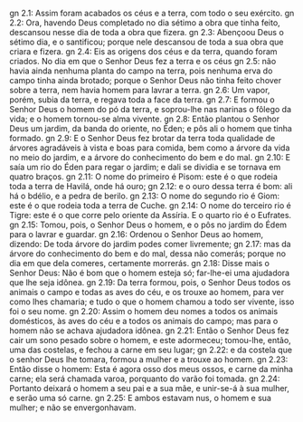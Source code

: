 gn 2.1: Assim foram acabados os céus e a terra, com todo o seu exército.
gn 2.2: Ora, havendo Deus completado no dia sétimo a obra que tinha feito, descansou nesse dia de toda a obra que fizera.
gn 2.3: Abençoou Deus o sétimo dia, e o santificou; porque nele descansou de toda a sua obra que criara e fizera.
gn 2.4: Eis as origens dos céus e da terra, quando foram criados. No dia em que o Senhor Deus fez a terra e os céus
gn 2.5: não havia ainda nenhuma planta do campo na terra, pois nenhuma erva do campo tinha ainda brotado; porque o Senhor Deus não tinha feito chover sobre a terra, nem havia homem para lavrar a terra.
gn 2.6: Um vapor, porém, subia da terra, e regava toda a face da terra.
gn 2.7: E formou o Senhor Deus o homem do pó da terra, e soprou-lhe nas narinas o fôlego da vida; e o homem tornou-se alma vivente.
gn 2.8: Então plantou o Senhor Deus um jardim, da banda do oriente, no Éden; e pôs ali o homem que tinha formado.
gn 2.9: E o Senhor Deus fez brotar da terra toda qualidade de árvores agradáveis à vista e boas para comida, bem como a árvore da vida no meio do jardim, e a árvore do conhecimento do bem e do mal.
gn 2.10: E saía um rio do Éden para regar o jardim; e dali se dividia e se tornava em quatro braços.
gn 2.11: O nome do primeiro é Pisom: este é o que rodeia toda a terra de Havilá, onde há ouro;
gn 2.12: e o ouro dessa terra é bom: ali há o bdélio, e a pedra de berilo.
gn 2.13: O nome do segundo rio é Giom: este é o que rodeia toda a terra de Cuche.
gn 2.14: O nome do terceiro rio é Tigre: este é o que corre pelo oriente da Assíria. E o quarto rio é o Eufrates.
gn 2.15: Tomou, pois, o Senhor Deus o homem, e o pôs no jardim do Édem para o lavrar e guardar.
gn 2.16: Ordenou o Senhor Deus ao homem, dizendo: De toda árvore do jardim podes comer livremente;
gn 2.17: mas da árvore do conhecimento do bem e do mal, dessa não comerás; porque no dia em que dela comeres, certamente morrerás.
gn 2.18: Disse mais o Senhor Deus: Não é bom que o homem esteja só; far-lhe-ei uma ajudadora que lhe seja idônea.
gn 2.19: Da terra formou, pois, o Senhor Deus todos os animais o campo e todas as aves do céu, e os trouxe ao homem, para ver como lhes chamaria; e tudo o que o homem chamou a todo ser vivente, isso foi o seu nome.
gn 2.20: Assim o homem deu nomes a todos os animais domésticos, às aves do céu e a todos os animais do campo; mas para o homem não se achava ajudadora idônea.
gn 2.21: Então o Senhor Deus fez cair um sono pesado sobre o homem, e este adormeceu; tomou-lhe, então, uma das costelas, e fechou a carne em seu lugar;
gn 2.22: e da costela que o senhor Deus lhe tomara, formou a mulher e a trouxe ao homem.
gn 2.23: Então disse o homem: Esta é agora osso dos meus ossos, e carne da minha carne; ela será chamada varoa, porquanto do varão foi tomada.
gn 2.24: Portanto deixará o homem a seu pai e a sua mãe, e unir-se-á à sua mulher, e serão uma só carne.
gn 2.25: E ambos estavam nus, o homem e sua mulher; e não se envergonhavam.
